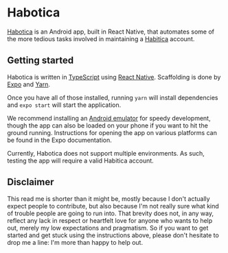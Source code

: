 # Habotica
[Habotica](https://play.google.com/store/apps/details?id=com.dexx.habotica&hl=nl) is an Android app, built in React Native, that automates some of the more tedious tasks involved in maintaining a [Habitica](habitica.com) account. 

## Getting started
Habotica is written in [TypeScript](https://www.typescriptlang.org/) using [React Native](https://facebook.github.io/react-native/). Scaffolding is done by [Expo](https://docs.expo.io/versions/latest/sdk/facebook/) and [Yarn](https://yarnpkg.com/en/). 

Once you have all of those installed, running 
`yarn`
will install dependencies and
`expo start`
will start the application. 

We recommend installing an [Android emulator](https://developer.android.com/studio/run/emulator) for speedy development, though the app can also be loaded on your phone if you want to hit the ground running. Instructions for opening the app on various platforms can be found in the Expo documentation. 

Currently, Habotica does not support multiple environments. As such, testing the app will require a valid Habitica account. 

## Disclaimer
This read me is shorter than it might be, mostly because I don't actually expect people to contribute, but also because I'm not really sure what kind of trouble people are going to run into. That brevity does not, in any way, reflect any lack in respect or heartfelt love for anyone who wants to help out, merely my low expectations and pragmatism. So if you want to get started and get stuck using the instructions above, please don't hesitate to drop me a line: I'm more than happy to help out. 